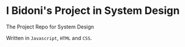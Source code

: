 # I Bidoni's Project in System Design
The Project Repo for System Design

Written in `Javascript`, `HTML` and `CSS`.
